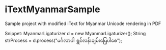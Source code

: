 # iTextMyanmarSample
Sample project with modified iText for Myanmar Unicode rendering in PDF

Snippet:
MyanmarLigaturizer d = new MyanmarLigaturizer();
String strProcess = d.process("မင်္ဂလာပါ ရွှင်လန်းချမ်းမြေ့ပါစေ");
